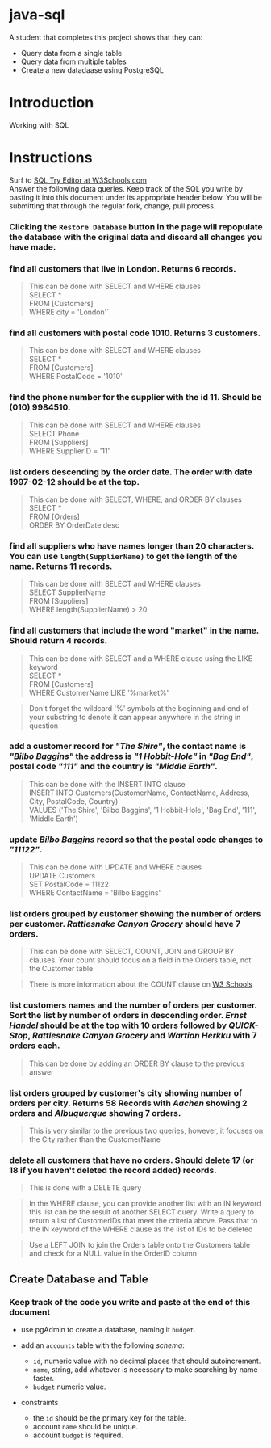 # java-sql

A student that completes this project shows that they can:
* Query data from a single table
* Query data from multiple tables
* Create a new datadaase using PostgreSQL

# Introduction

Working with SQL

# Instructions

Surf to [SQL Try Editor at W3Schools.com](https://www.w3schools.com/Sql/tryit.asp?filename=trysql_select_top)  
Answer the following data queries. Keep track of the SQL you write by pasting it into this document under its appropriate header below. You will be submitting that through the regular fork, change, pull process.

### **Clicking the `Restore Database` button in the page will repopulate the database with the original data and discard all changes you have made**.

### find all customers that live in London. Returns 6 records.
> This can be done with SELECT and WHERE clauses  
    SELECT *  
    FROM [Customers]  
    WHERE city = 'London'`  

### find all customers with postal code 1010. Returns 3 customers.
> This can be done with SELECT and WHERE clauses  
    SELECT *  
    FROM [Customers]  
    WHERE PostalCode = '1010'  

### find the phone number for the supplier with the id 11. Should be (010) 9984510.
> This can be done with SELECT and WHERE clauses  
    SELECT Phone  
    FROM [Suppliers]  
    WHERE SupplierID = '11'  

### list orders descending by the order date. The order with date 1997-02-12 should be at the top.
> This can be done with SELECT, WHERE, and ORDER BY clauses  
    SELECT *  
    FROM [Orders]  
    ORDER BY OrderDate desc  

### find all suppliers who have names longer than 20 characters. You can use `length(SupplierName)` to get the length of the name. Returns 11 records.
> This can be done with SELECT and WHERE clauses  
SELECT SupplierName  
FROM [Suppliers]  
WHERE length(SupplierName) > 20  

### find all customers that include the word "market" in the name. Should return 4 records.
> This can be done with SELECT and a WHERE clause using the LIKE keyword  
SELECT *  
FROM [Customers]  
WHERE CustomerName LIKE '%market%'  

> Don't forget the wildcard '%' symbols at the beginning and end of your substring to denote it can appear anywhere in the string in question

### add a customer record for _"The Shire"_, the contact name is _"Bilbo Baggins"_ the address is _"1 Hobbit-Hole"_ in _"Bag End"_, postal code _"111"_ and the country is _"Middle Earth"_.
> This can be done with the INSERT INTO clause  
INSERT INTO Customers(CustomerName, ContactName, Address, City, PostalCode, Country)  
VALUES ('The Shire', 'Bilbo Baggins', '1 Hobbit-Hole', 'Bag End', '111', 'Middle Earth')  

### update _Bilbo Baggins_ record so that the postal code changes to _"11122"_.
> This can be done with UPDATE and WHERE clauses  
UPDATE Customers  
SET PostalCode = 11122  
WHERE ContactName = 'Bilbo Baggins'  

### list orders grouped by customer showing the number of orders per customer. _Rattlesnake Canyon Grocery_ should have 7 orders.
> This can be done with SELECT, COUNT, JOIN and GROUP BY clauses. Your count should focus on a field in the Orders table, not the Customer table

> There is more information about the COUNT clause on [W3 Schools](https://www.w3schools.com/sql/sql_count_avg_sum.asp)

### list customers names and the number of orders per customer. Sort the list by number of orders in descending order. _Ernst Handel_ should be at the top with 10 orders followed by _QUICK-Stop_, _Rattlesnake Canyon Grocery_ and _Wartian Herkku_ with 7 orders each.
> This can be done by adding an ORDER BY clause to the previous answer

### list orders grouped by customer's city showing number of orders per city. Returns 58 Records with _Aachen_ showing 2 orders and _Albuquerque_ showing 7 orders.
> This is very similar to the previous two queries, however, it focuses on the City rather than the CustomerName

### delete all customers that have no orders. Should delete 17 (or 18 if you haven't deleted the record added) records.
> This is done with a DELETE query

> In the WHERE clause, you can provide another list with an IN keyword this list can be the result of another SELECT query. Write a query to return a list of CustomerIDs that meet the criteria above. Pass that to the IN keyword of the WHERE clause as the list of IDs to be deleted
 
> Use a LEFT JOIN to join the Orders table onto the Customers table and check for a NULL value in the OrderID column

## Create Database and Table

### Keep track of the code you write and paste at the end of this document

- use pgAdmin to create a database, naming it `budget`.
- add an `accounts` table with the following _schema_:

  - `id`, numeric value with no decimal places that should autoincrement.
  - `name`, string, add whatever is necessary to make searching by name faster.
  - `budget` numeric value.

- constraints
  - the `id` should be the primary key for the table.
  - account `name` should be unique.
  - account `budget` is required.
